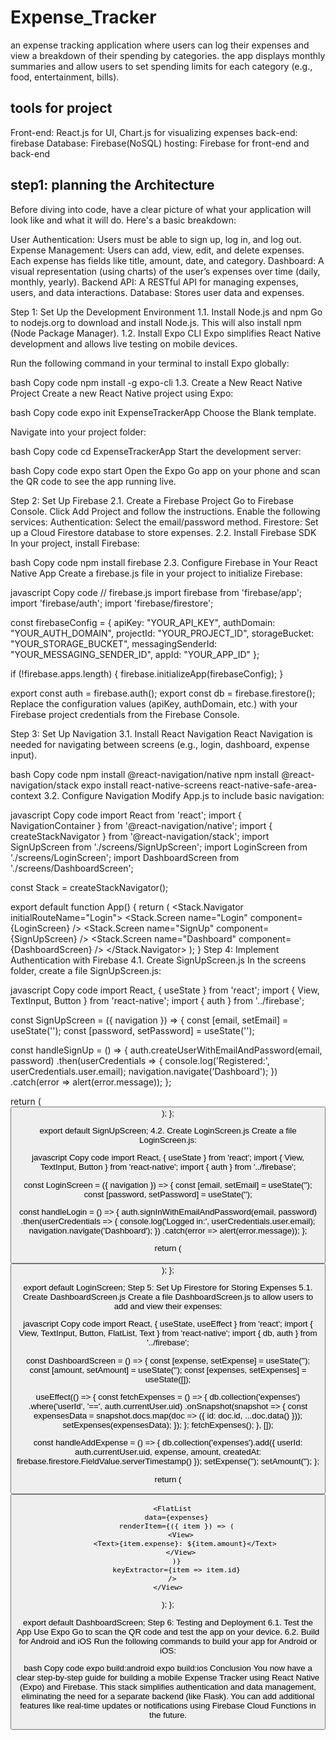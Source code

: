 # Expense_Tracker
 an expense tracking application where users can log their expenses and view a breakdown of their spending by categories.  the app displays monthly summaries and allow users to set spending limits for each category (e.g., food, entertainment, bills).



## tools for project
Front-end: React.js for UI, Chart.js for visualizing expenses
back-end: firebase
Database: Firebase(NoSQL)
hosting: Firebase for front-end and back-end


## step1: planning the Architecture

Before diving into code, have a clear picture of what your application will look like and what it will do. Here's a basic breakdown:

User Authentication: Users must be able to sign up, log in, and log out.
Expense Management: Users can add, view, edit, and delete expenses. Each expense has fields like title, amount, date, and category.
Dashboard: A visual representation (using charts) of the user’s expenses over time (daily, monthly, yearly).
Backend API: A RESTful API for managing expenses, users, and data interactions.
Database: Stores user data and expenses.

Step 1: Set Up the Development Environment
1.1. Install Node.js and npm
Go to nodejs.org to download and install Node.js. This will also install npm (Node Package Manager).
1.2. Install Expo CLI
Expo simplifies React Native development and allows live testing on mobile devices.

Run the following command in your terminal to install Expo globally:

bash
Copy code
npm install -g expo-cli
1.3. Create a New React Native Project
Create a new React Native project using Expo:

bash
Copy code
expo init ExpenseTrackerApp
Choose the Blank template.

Navigate into your project folder:

bash
Copy code
cd ExpenseTrackerApp
Start the development server:

bash
Copy code
expo start
Open the Expo Go app on your phone and scan the QR code to see the app running live.

Step 2: Set Up Firebase
2.1. Create a Firebase Project
Go to Firebase Console.
Click Add Project and follow the instructions.
Enable the following services:
Authentication: Select the email/password method.
Firestore: Set up a Cloud Firestore database to store expenses.
2.2. Install Firebase SDK
In your project, install Firebase:

bash
Copy code
npm install firebase
2.3. Configure Firebase in Your React Native App
Create a firebase.js file in your project to initialize Firebase:

javascript
Copy code
// firebase.js
import firebase from 'firebase/app';
import 'firebase/auth';
import 'firebase/firestore';

const firebaseConfig = {
  apiKey: "YOUR_API_KEY",
  authDomain: "YOUR_AUTH_DOMAIN",
  projectId: "YOUR_PROJECT_ID",
  storageBucket: "YOUR_STORAGE_BUCKET",
  messagingSenderId: "YOUR_MESSAGING_SENDER_ID",
  appId: "YOUR_APP_ID"
};

if (!firebase.apps.length) {
  firebase.initializeApp(firebaseConfig);
}

export const auth = firebase.auth();
export const db = firebase.firestore();
Replace the configuration values (apiKey, authDomain, etc.) with your Firebase project credentials from the Firebase Console.

Step 3: Set Up Navigation
3.1. Install React Navigation
React Navigation is needed for navigating between screens (e.g., login, dashboard, expense input).

bash
Copy code
npm install @react-navigation/native
npm install @react-navigation/stack
expo install react-native-screens react-native-safe-area-context
3.2. Configure Navigation
Modify App.js to include basic navigation:

javascript
Copy code
import React from 'react';
import { NavigationContainer } from '@react-navigation/native';
import { createStackNavigator } from '@react-navigation/stack';
import SignUpScreen from './screens/SignUpScreen';
import LoginScreen from './screens/LoginScreen';
import DashboardScreen from './screens/DashboardScreen';

const Stack = createStackNavigator();

export default function App() {
  return (
    <NavigationContainer>
      <Stack.Navigator initialRouteName="Login">
        <Stack.Screen name="Login" component={LoginScreen} />
        <Stack.Screen name="SignUp" component={SignUpScreen} />
        <Stack.Screen name="Dashboard" component={DashboardScreen} />
      </Stack.Navigator>
    </NavigationContainer>
  );
}
Step 4: Implement Authentication with Firebase
4.1. Create SignUpScreen.js
In the screens folder, create a file SignUpScreen.js:

javascript
Copy code
import React, { useState } from 'react';
import { View, TextInput, Button } from 'react-native';
import { auth } from '../firebase';

const SignUpScreen = ({ navigation }) => {
  const [email, setEmail] = useState('');
  const [password, setPassword] = useState('');

  const handleSignUp = () => {
    auth.createUserWithEmailAndPassword(email, password)
      .then(userCredentials => {
        console.log('Registered:', userCredentials.user.email);
        navigation.navigate('Dashboard');
      })
      .catch(error => alert(error.message));
  };

  return (
    <View>
      <TextInput placeholder="Email" value={email} onChangeText={setEmail} />
      <TextInput placeholder="Password" value={password} onChangeText={setPassword} secureTextEntry />
      <Button title="Sign Up" onPress={handleSignUp} />
    </View>
  );
};

export default SignUpScreen;
4.2. Create LoginScreen.js
Create a file LoginScreen.js:

javascript
Copy code
import React, { useState } from 'react';
import { View, TextInput, Button } from 'react-native';
import { auth } from '../firebase';

const LoginScreen = ({ navigation }) => {
  const [email, setEmail] = useState('');
  const [password, setPassword] = useState('');

  const handleLogin = () => {
    auth.signInWithEmailAndPassword(email, password)
      .then(userCredentials => {
        console.log('Logged in:', userCredentials.user.email);
        navigation.navigate('Dashboard');
      })
      .catch(error => alert(error.message));
  };

  return (
    <View>
      <TextInput placeholder="Email" value={email} onChangeText={setEmail} />
      <TextInput placeholder="Password" value={password} onChangeText={setPassword} secureTextEntry />
      <Button title="Login" onPress={handleLogin} />
    </View>
  );
};

export default LoginScreen;
Step 5: Set Up Firestore for Storing Expenses
5.1. Create DashboardScreen.js
Create a file DashboardScreen.js to allow users to add and view their expenses:

javascript
Copy code
import React, { useState, useEffect } from 'react';
import { View, TextInput, Button, FlatList, Text } from 'react-native';
import { db, auth } from '../firebase';

const DashboardScreen = () => {
  const [expense, setExpense] = useState('');
  const [amount, setAmount] = useState('');
  const [expenses, setExpenses] = useState([]);

  useEffect(() => {
    const fetchExpenses = () => {
      db.collection('expenses')
        .where('userId', '==', auth.currentUser.uid)
        .onSnapshot(snapshot => {
          const expensesData = snapshot.docs.map(doc => ({
            id: doc.id,
            ...doc.data()
          }));
          setExpenses(expensesData);
        });
    };
    fetchExpenses();
  }, []);

  const handleAddExpense = () => {
    db.collection('expenses').add({
      userId: auth.currentUser.uid,
      expense,
      amount,
      createdAt: firebase.firestore.FieldValue.serverTimestamp()
    });
    setExpense('');
    setAmount('');
  };

  return (
    <View>
      <TextInput placeholder="Expense Name" value={expense} onChangeText={setExpense} />
      <TextInput placeholder="Amount" value={amount} onChangeText={setAmount} keyboardType="numeric" />
      <Button title="Add Expense" onPress={handleAddExpense} />

      <FlatList
        data={expenses}
        renderItem={({ item }) => (
          <View>
            <Text>{item.expense}: ${item.amount}</Text>
          </View>
        )}
        keyExtractor={item => item.id}
      />
    </View>
  );
};

export default DashboardScreen;
Step 6: Testing and Deployment
6.1. Test the App
Use Expo Go to scan the QR code and test the app on your device.
6.2. Build for Android and iOS
Run the following commands to build your app for Android or iOS:

bash
Copy code
expo build:android
expo build:ios
Conclusion
You now have a clear step-by-step guide for building a mobile Expense Tracker using React Native (Expo) and Firebase. This stack simplifies authentication and data management, eliminating the need for a separate backend (like Flask). You can add additional features like real-time updates or notifications using Firebase Cloud Functions in the future.